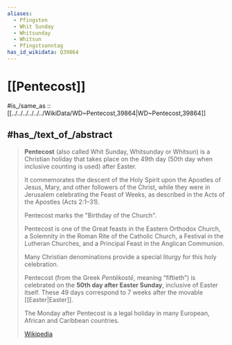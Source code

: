 ```yaml
---
aliases:
  - Pfingsten
  - Whit Sunday
  - Whitsunday 
  - Whitsun
  - Pfingstsonntag
has_id_wikidata: Q39864
---
```


# [[Pentecost]] 

#is_/same_as :: [[../../../../../../WikiData/WD~Pentecost,39864|WD~Pentecost,39864]]  

## #has_/text_of_/abstract 

> **Pentecost** (also called Whit Sunday, Whitsunday or Whitsun) is a Christian holiday 
> that takes place on the 49th day (50th day when inclusive counting is used) after Easter. 
> 
> It commemorates the descent of the Holy Spirit upon the Apostles of Jesus, Mary, 
> and other followers of the Christ, while they were in Jerusalem celebrating the Feast of Weeks, 
> as described in the Acts of the Apostles (Acts 2:1–31). 
> 
> Pentecost marks the "Birthday of the Church".
>
> Pentecost is one of the Great feasts in the Eastern Orthodox Church, 
> a Solemnity in the Roman Rite of the Catholic Church, a Festival in the Lutheran Churches, 
> and a Principal Feast in the Anglican Communion. 
> 
> Many Christian denominations provide a special liturgy for this holy celebration. 
> 
> Pentecost (from the Greek _Pentēkostē_, meaning “fiftieth”) is celebrated 
> on the **50th day after Easter Sunday**, inclusive of Easter itself.
> These 49 days correspond to 7 weeks after the movable [[Easter|Easter]]. 
> 
> The Monday after Pentecost is a legal holiday in many European, African and Caribbean countries.
>
> [Wikipedia](https://en.wikipedia.org/wiki/Pentecost) 

